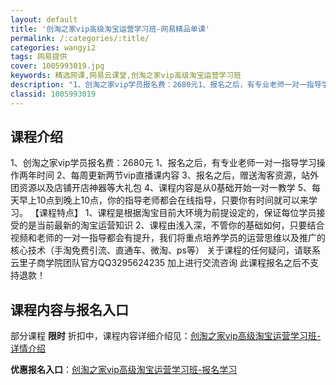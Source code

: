 ```yaml
---
layout: default
title: '创淘之家vip高级淘宝运营学习班-网易精品单课'
permalink: /:categories/:title/
categories: wangyi2
tags: 网易提供
cover: 1005993019.jpg
keywords: 精选网课,网易云课堂,创淘之家vip高级淘宝运营学习班
description: "1、创淘之家vip学员报名费：2680元1、报名之后，有专业老师一对一指导学习操作两年时间2、每周更新两节vip直播课内容3、报名之后，赠送淘客资源，站外团资源以及店铺开店神器等大礼包4、课"
classid: 1005993019
---
```


## 课程介绍

1、创淘之家vip学员报名费：2680元
1、报名之后，有专业老师一对一指导学习操作两年时间
2、每周更新两节vip直播课内容
3、报名之后，赠送淘客资源，站外团资源以及店铺开店神器等大礼包
4、课程内容是从0基础开始一对一教学
5、每天早上10点到晚上10点，你的指导老师都会在线指导，只要你有时间就可以来学习。
【课程特点】
1、课程是根据淘宝目前大环境为前提设定的，保证每位学员接受的是当前最新的淘宝运营知识
2、课程由浅入深，不管你的基础如何，只要结合视频和老师的一对一指导都会有提升，我们将重点培养学员的运营思维以及推广的核心技术（手淘免费引流、直通车、微淘、ps等）
关于课程的任何疑问，请联系云里子商学院团队官方QQ3295624235  加上进行交流咨询
此课程报名之后不支持退款！

## 课程内容与报名入口

部分课程 **限时** 折扣中，课程内容详细介绍见：[创淘之家vip高级淘宝运营学习班-详情介绍](https://study.163.com/course/introduction/1005993019.htm?share=1&shareId=1025206652&utm_campaign=share&utm_medium=iphoneShare&utm_source=&utm_u=1025206652)

**优惠报名入口**：[创淘之家vip高级淘宝运营学习班-报名学习](https://study.163.com/course/introduction/1005993019.htm?share=1&shareId=1025206652&utm_campaign=share&utm_medium=iphoneShare&utm_source=&utm_u=1025206652)

